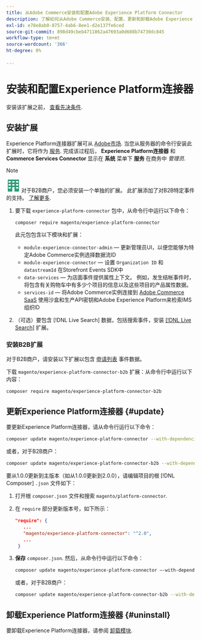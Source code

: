 ```yaml
---
title: 从Adobe Commerce安装和配置Adobe Experience Platform Connector
description: 了解如何从Adobe Commerce安装、配置、更新和卸载Adobe Experience Platform Connector。
exl-id: e78e8ab0-8757-4ab6-8ee1-d2e137fe6ced
source-git-commit: 898d49cbeb4711862a47693a0d608b74730dc845
workflow-type: tm+mt
source-wordcount: '366'
ht-degree: 0%

---
```


# 安装和配置Experience Platform连接器

安装该扩展之前， [查看先决条件](overview.md#prereqs).

## 安装扩展

Experience Platform连接器扩展可从 [Adobe市场](https://marketplace.magento.com/magento-experience-platform-connector.html). 当您从服务器的命令行安装此扩展时，它将作为 [服务](../landing/saas.md). 完成该过程后， **Experience Platform连接器** 和 **Commerce Services Connector** 显示在 **系统** 菜单下 **服务** 在商务中 _管理员_.

>[!NOTE]
>
>![B2B for Adobe Commerce](../assets/b2b.svg) 对于B2B商户，您必须安装一个单独的扩展。 此扩展添加了对B2B特定事件的支持。 [了解更多](#install-the-b2b-extension).


1. 要下载 `experience-platform-connector` 包中，从命令行中运行以下命令：

   ```bash
   composer require magento/experience-platform-connector
   ```

   此元包包含以下模块和扩展：

   * `module-experience-connector-admin`  — 更新管理员UI，以便您能够为特定Adobe Commerce实例选择数据流ID
   * `module-experience-connector`  — 设置 `Organization ID` 和 `datastreamId` 在Storefront Events SDK中
   * `data-services`  — 为店面事件提供属性上下文。 例如，发生结帐事件时，将包含有关购物车中有多少个项目的信息以及这些项目的产品属性数据。
   * `services-id`  — 将Adobe Commerce实例连接到 [Adobe Commerce SaaS](../landing/saas.md) 使用沙盒和生产API密钥和Adobe Experience Platform来检索IMS组织ID

1. （可选）要包含 [!DNL Live Search] 数据，包括搜索事件，安装 [[!DNL Live Search]](../live-search/install.md) 扩展。

### 安装B2B扩展

对于B2B商户，请安装以下扩展以包含 [申请列表](events.md#b2b-events) 事件数据。

下载 `magento/experience-platform-connector-b2b` 扩展：从命令行中运行以下内容：

```bash
composer require magento/experience-platform-connector-b2b
```

## 更新Experience Platform连接器 {#update}

要更新Experience Platform连接器，请从命令行运行以下命令：

```bash
composer update magento/experience-platform-connector --with-dependencies
```

或者，对于B2B商户：

```bash
composer update magento/experience-platform-connector-b2b --with-dependencies
```

要从1.0.0更新到主版本（如从1.0.0更新到2.0.0），请编辑项目的根 [!DNL Composer] `.json` 文件如下：

1. 打开根 `composer.json` 文件和搜索 `magento/platform-connector`.

1. 在 `require` 部分更新版本号，如下所示：

   ```json
   "require": {
      ...
      "magento/experience-platform-connector": "^2.0",
      ...
    }
   ```

1. **保存** `composer.json`. 然后，从命令行中运行以下命令：

   ```bash
   composer update magento/experience-platform-connector –-with-dependencies
   ```

   或者，对于B2B商户：

   ```bash
   composer update magento/experience-platform-connector-b2b --with-dependencies
   ```

## 卸载Experience Platform连接器 {#uninstall}

要卸载Experience Platform连接器，请参阅 [卸载模块](https://experienceleague.adobe.com/docs/commerce-operations/installation-guide/tutorials/uninstall-modules.html).
